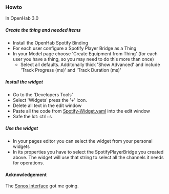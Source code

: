 ### Howto

In OpenHab 3.0

##### Create the thing and needed items
 * Install the OpenHab Spotify Binding
 * For each user configure a Spotify Player Bridge as a Thing
 * In your Model page choose 'Create Equipment from Thing' (for each user you have a thing, so you may need to do this more than once)
     * Select all defaults. Additonally thick 'Show Advanced' and include 'Track Progress (ms)' and 'Track Duration (ms)' 
 
##### Install the widget
 * Go to the 'Developers Tools'
 * Select 'Widgets' press the '+' icon.
 * Delete all text in the edit window
 * Paste all the code from [Spotify-Widget.yaml](https://github.com/Kolkman/OpenHab-Various/blob/main/OH3%20Widgets/Spotify%20Widget/Spotify-Widget.yaml) into the edit window
 * Safe the lot: ctrl+s
 
 ##### Use the widget
 * In your pages editor you can select the widget from your personal widgets
 * In its properties you have to select the SpotifyPlayerBridge you created above. The widget will use that string to select all the channels it needs for operations. 


#### Acknowledgement

The [Sonos Interface](https://community.openhab.org/t/sonos-player-widget-for-oh3-mainui/108327) got me going.
